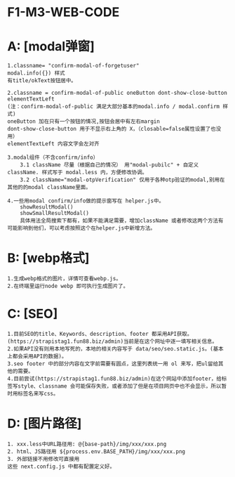 # F1-M3-WEB-CODE
# A: [modal弹窗]
    1.classname= "confirm-modal-of-forgetuser"
    modal.info({}) 样式
    有title/okText按钮居中。

    2.classname = confirm-modal-of-public oneButton dont-show-close-button elementTextLeft
    (注：confirm-modal-of-public 满足大部分基本的modal.info / modal.confirm 样式)
    oneButton 加在只有一个按钮的情况,按钮会居中有左右margin
    dont-show-close-button 用于不显示右上角的 X，（closable=false属性设置了也没用）
    elementTextLeft 内容文字会左对齐

    3.modal组件（不含confirm/info）  
        3.1 className 尽量（根据自己的情况） 用"modal-pubilc" + 自定义className. 样式写于 modal.less 内，方便修改协调。
        3.2 className="modal-otpVerification" 仅用于各种otp验证的modal,别用在其他的的modal className里面。
    
    4.一些用modal confirm/info做的提示窗写在 helper.js中。
        showResultModal()
        showSmallResultModal()
        具体用法全局搜索下都有，如果不能满足需要，增加className 或者修改这两个方法有可能影响到他们，可以考虑按照这个在helper.js中新增方法。

# B: [webp格式]
    1.生成webp格式的图片，详情可查看webp.js。
    2.在终端里运行node webp 即可执行生成图片了。

# C: [SEO]
    1.目前SEO的title、Keywords、description、footer 都采用API获取。(https://strapistag1.fun88.biz/admin)当前是在这个网址中逐一填写相关信息。
    2.如果API没有则用本地写死的，本地的相关内容写于 data/seo/seo.static.js。(基本上都会采用API的数据)。
    3.seo footer 中的部分内容在文字前需要有圆点，这里列表统一用 ol 来写，把ul留给其他的需要。
    4.目前尝试(https://strapistag1.fun88.biz/admin)在这个网站中添加footer，给标签写style、classname 会可能保存失败，或者添加了但是在项目网页中也不会显示，所以暂时用标签名来写css。

# D: [图片路径]
    1. xxx.less中URL路径用: @{base-path}/img/xxx/xxx.png
    2. html、JS路径用 ${process.env.BASE_PATH}/img/xxx/xxx.png
    3. 外部链接不用修改可直接用
    这些 next.config.js 中都有配置定义好。